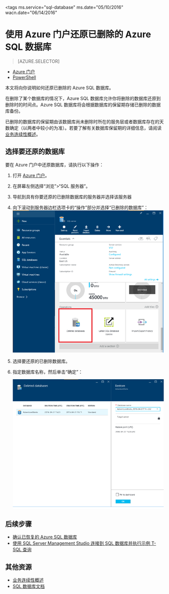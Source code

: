 <properties
	pageTitle="还原已删除的 Azure SQL 数据库（Azure 门户）| Azure"
	description="还原已删除的 Azure SQL 数据库（Azure 门户）。"
	services="sql-database"
	documentationCenter=""
	authors="stevestein"
	manager="jhubbard"
	editor=""/>

<tags
	ms.service="sql-database"
	ms.date="05/10/2016"
	wacn.date="06/14/2016"


# 使用 Azure 门户还原已删除的 Azure SQL 数据库


> [AZURE.SELECTOR]
- [Azure 门户](/documentation/articles/sql-database-restore-deleted-database-portal)
- [PowerShell](/documentation/articles/sql-database-restore-deleted-database-powershell)

本文将向你说明如何还原已删除的 Azure SQL 数据库。

在删除了某个数据库的情况下，Azure SQL 数据库允许你将删除的数据库还原到删除时的时间点。Azure SQL 数据库将会根据数据库的保留期存储已删除的数据库备份。

已删除的数据库的保留期由该数据库尚未删除时所在的服务层或者数据库存在的天数确定（以两者中较小的为准）。若要了解有关数据库保留期的详细信息，请阅读[业务连续性概述](/documentation/articles/sql-database-business-continuity)。

## 选择要还原的数据库 

要在 Azure 门户中还原数据库，请执行以下操作：

1.	打开 [Azure 门户](https://portal.azure.cn)。
2.  在屏幕左侧选择“浏览”>“SQL 服务器”。
3.  导航到具有你要还原的已删除数据库的服务器并选择该服务器
4.  向下滚动到服务器边栏选项卡的“操作”部分并选择“已删除的数据库”：
	![还原 Azure SQL 数据库](./media/sql-database-restore-deleted-database-portal/restore-deleted-trashbin.png)
5.  选择要还原的已删除数据库。
6.  指定数据库名称，然后单击“确定”：

    ![还原 Azure SQL 数据库](./media/sql-database-restore-deleted-database-portal/restore-deleted.png)

## 后续步骤

- [确认已恢复的 Azure SQL 数据库](/documentation/articles/sql-database-recovered-finalize)
- [使用 SQL Server Management Studio 连接到 SQL 数据库并执行示例 T-SQL 查询](/documentation/articles/sql-database-connect-query-ssms)



## 其他资源

- [业务连续性概述](/documentation/articles/sql-database-business-continuity)
- [SQL 数据库文档](/documentation/services/sql-databases)



<!---HONumber=Mooncake_0530_2016-->
